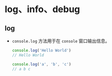 # log、info、debug

## log

*   `console.log` 方法用于在 `console` 窗口输出信息。

    ```javascript
    console.log('Hello World')
    // Hello World

    console.log('a', 'b', 'c')
    // a b c
    ```
